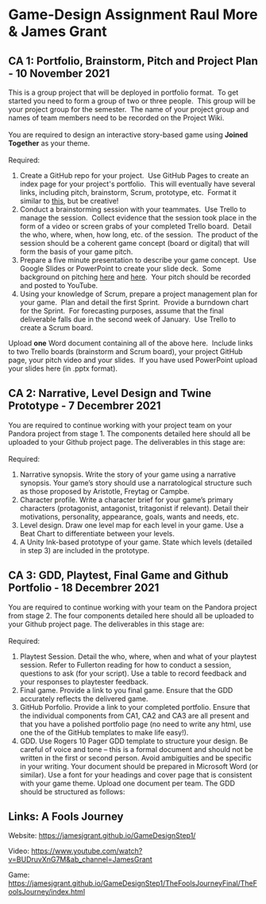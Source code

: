 # Game-Design Assignment   Raul More & James Grant

<h2>CA 1: Portfolio, Brainstorm, Pitch and Project Plan - 10 November 2021</h2><div class="no-overflow"><div>This is a group project that will be deployed in portfolio format.&nbsp; To get started you need to form a group of two or three people.&nbsp; This group will be your project group for the semester.&nbsp; The name of your project group and names of team members need to be recorded on the Project Wiki.<br></div><div><br></div><div>You are required to design an interactive story-based game using <strong>Joined Together</strong> as your theme.&nbsp; <br></div><div><br></div><div>Required:</div><ol><li>Create a GitHub repo for your project.&nbsp; Use GitHub Pages to create an 
index page for your project's portfolio.&nbsp; This will eventually have 
several links, including pitch, brainstorm, Scrum, prototype, etc.&nbsp; 
Format it similar to <a href="https://qph.fs.quoracdn.net/main-qimg-3d63f64f5375c7986d263e15099bcdba" target="_blank">this,</a> but be creative!</li><li>Conduct a brainstorming session with your teammates.&nbsp; Use Trello to manage the session.&nbsp; Collect evidence 
that the session took place in the form of a video or screen grabs of your completed Trello board.&nbsp; Detail the who, 
where, when, how long, etc. of the session.&nbsp; The product of the session 
should be a coherent game concept (board or digital) that will form the basis of
 your game pitch.&nbsp; <br></li><li>Prepare a five minute presentation to describe your game concept.&nbsp; Use Google Slides or PowerPoint to create your slide deck.&nbsp; Some background on pitching <a href="https://wit-my.sharepoint.com/:p:/g/personal/blyng_wit_ie/ERgYuCzV4olAl_TQSYLmgNEBWjyucPKJMJh0lqtnEQIweA?e=tFJJqx" target="_blank">here</a> and <a href="https://wit-my.sharepoint.com/:p:/g/personal/blyng_wit_ie/EYm6ES36_O9HrjSILvUcfikBKAdTP8aIsFzL1NaTAfwa8w?e=d1azlZ" target="_blank">here</a>.&nbsp; Your pitch should be recorded and posted to YouTube.<br></li><li>Using your knowledge of Scrum, prepare a project management plan for your game.&nbsp; Plan and detail the first Sprint.&nbsp; Provide a burndown chart for the Sprint.&nbsp; For forecasting purposes, assume that the final deliverable falls due in the second week of January.&nbsp; Use Trello to create a Scrum board.<br></li></ol>Upload <strong>one</strong> Word document containing all of the above here.&nbsp; Include links to two Trello boards (brainstorm and Scrum board), your project GitHub page, your pitch video and your slides.&nbsp; If you have used PowerPoint upload your slides here (in .pptx format).<br></div>

<h2>CA 2: Narrative, Level Design and Twine Prototype - 7 Decembrer 2021</h2><div class="no-overflow"><div>You are required to continue working with your project team on your Pandora project from stage 1.  The components detailed here should all be uploaded to your Github project page.  The deliverables in this stage are:<br></div><div><br></div><div>Required:</div><ol><li>Narrative synopsis.  Write the story of your game using a narrative synopsis.  Your game’s story should use a narratological structure such as those proposed by Aristotle, Freytag or Campbe.</li><li>Character profile.  Write a character brief for your game’s primary characters (protagonist, antagonist, tritagonist if relevant).  Detail their motivations, personality, appearance, goals, wants and needs, etc.<br></li><li>Level design.  Draw one level map for each level in your game. Use a Beat Chart to differentiate between your levels.  <br></li><li>A Unity Ink-based prototype of your game.  State which levels (detailed in step 3) are included in the prototype.<br></li></ol>
 
<h2>CA 3: GDD, Playtest, Final Game and Github Portfolio - 18 Decembrer 2021</h2><div class="no-overflow"><div>You are required to continue working with your team on the Pandora project from stage 2.  The four components detailed here should all be uploaded to your Github project page.  The deliverables in this stage are: <br></div><div><br></div><div>Required:</div><ol><li>Playtest Session.  Detail the who, where, when and what of your playtest session.  Refer to Fullerton reading for how to conduct a session, questions to ask (for your script).  Use a table to record feedback and your responses to playtester feedback.</li><li>Final game.  Provide a link to you final game.  Ensure that the GDD accurately reflects the delivered game.<br></li><li>GitHub Porfolio.  Provide a link to your completed portfolio.  Ensure that the individual components from CA1, CA2 and CA3 are all present and that you have a polished portfolio page (no need to write any html, use one the of the GitHub templates to make life easy!).<br></li><li>GDD.  Use Rogers 10 Pager GDD template to structure your design.  Be careful of voice and tone – this is a formal document and should not be written in the first or second person.  Avoid ambiguities and be specific in your writing.  Your document should be prepared in Microsoft Word (or similar).  Use a font for your headings and cover page that is consistent with your game theme.  Upload one document per team.  The GDD should be structured as follows:<br></li></ol>

<div role="main"><span id="maincontent"></span><h2>Links: A Fools Journey</h2><div id="intro" class="box py-3 generalbox boxaligncenter">
  
Website: https://jamesjgrant.github.io/GameDesignStep1/
  
Video: https://www.youtube.com/watch?v=BUDruvXnG7M&ab_channel=JamesGrant
 
Game: https://jamesjgrant.github.io/GameDesignStep1/TheFoolsJourneyFinal/TheFoolsJourney/index.html
